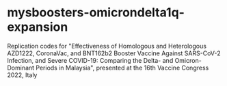 # mysboosters-omicrondelta1q-expansion
Replication codes for "Effectiveness of Homologous and Heterologous AZD1222, CoronaVac, and BNT162b2 Booster Vaccine Against SARS-CoV-2 Infection, and Severe COVID-19: Comparing the Delta- and Omicron-Dominant Periods in Malaysia", presented at the 16th Vaccine Congress 2022, Italy
